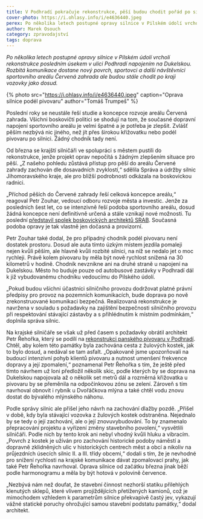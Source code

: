 ```yaml
---
title: V Podhradí pokračuje rekonstrukce, pěší budou chodit pořád po silnici
cover-photo: https://i.ohlasy.info/i/e4636440.jpeg
perex: Po několika letech postupné opravy silnice v Pilském údolí vrcholí rekonstrukce posledním úsekem v ulici Podhradí napojením na Dukelskou.
author: Marek Osouch
category: zpravodajství
tags: doprava
---
```


*Po několika letech postupné opravy silnice v Pilském údolí vrcholí rekonstrukce posledním úsekem v ulici Podhradí napojením na Dukelskou. Rozbitá komunikace dostane nový povrch, sportovci a další návštěvníci sportovního areálu Červená zahrada ale budou stále chodit po kraji vozovky jako dosud.*

{% photo src="https://i.ohlasy.info/i/e4636440.jpeg" caption="Oprava silnice podél pivovaru" author="Tomáš Trumpeš" %}

Poslední roky se neustále řeší studie a koncepce rozvoje areálu Červená zahrada. Všichni boskovičtí politici se shodují na tom, že současné dopravní napojení sportovního areálu je velmi špatné a je potřeba je zlepšit. Zvlášť pěším nezbývá nic jiného, než jít přes širokou křižovatku nebo podél pivovaru po silnici. Žádný chodník tady není.

Od března se krajští silničáři ve spolupráci s městem pustili do rekonstrukce, jenže projekt oprav nepočítá s žádným zlepšením situace pro pěší. „Z našeho pohledu zůstává přístup pro pěší do areálu Červené zahrady zachován dle dosavadních zvyklostí,“ sdělila Správa a údržby silnic Jihomoravského kraje, ale pro bližší podrobnosti odkázala na boskovickou radnici.

„Příchod pěších do Červené zahrady řeší celková koncepce areálu,“ reagoval Petr Zouhar, vedoucí odboru rozvoje města a investic. Jenže za posledních šest let, co se intenzivně řeší podoba sportovního areálu, dosud žádná koncepce není definitivně určená a stále vznikají nové možnosti. Tu poslední [představil spolek boskovických architektů SRAB](https://ohlasy.info/clanky/2021/04/cervenka-srab.html). Současná podoba opravy je tak vlastně jen dočasná a provizorní.

Petr Zouhar také dodal, že pro případný chodník podél pivovaru není dostatek prostoru. Dosud ale auta tímto úzkým místem jezdila pomaleji nejen kvůli pěším, ale hlavně kvůli rozbité silnici, na níž se nedalo jet o moc rychleji. Právě kolem pivovaru by měla být nově rychlost snížená na 30 kilometrů v hodině. Chodník nevznikne ani na druhé straně u napojení na Dukelskou. Město ho buduje pouze od autobusové zastávky v Podhradí dál k již vybudovanému chodníku vedoucímu do Pilského údolí.

„Pokud budou všichni účastníci silničního provozu dodržovat platné právní předpisy pro provoz na pozemních komunikacích, bude doprava po nově zrekonstruované komunikaci bezpečná. Realizovaná rekonstrukce je navržena v souladu s požadavky na zajištění bezpečnosti silničního provozu při respektování stávající zástavby a s přihlédnutím k místním podmínkám,“ doplnila správa silnic.

Na krajské silničáře se však už před časem s požadavky obrátil architekt Petr Řehořka, který se podílí na [rekonstrukci panského pivovaru v Podhradí](https://www.facebook.com/media/set/?vanity=ohlasy&set=a.3577227998997956). Chtěl, aby kolem této památky byla zachována cesta z žulových kostek, jak to bylo dosud, a nedával se tam asfalt. „Opakovaně jsme upozorňovali na budoucí intenzivní pohyb klientů pivovaru a nutnost umenšení frekvence dopravy a její zpomalení,“ poznamenal Petr Řehořka s tím, že ještě před tímto návrhem už loni předložil několik skic, podle kterých by se doprava na Dukelskou napojovala až o několik set metrů dál a rozměrná křižovatka u pivovaru by se přeměnila na odpočinkovou zónu se zelení. Zároveň s tím navrhoval obnovit i rybník u Dvořáčkova mlýna a také chtěl vodu znovu dostat do bývalého mlýnského náhonu.

Podle správy silnic ale přišel jeho návrh na zachování dlažby pozdě. „Přišel v době, kdy byla stávající vozovka z žulových kostek odstraněna. Nejednalo by se tedy o její zachování, ale o její znovuvybudování. To by znamenalo přepracování projektu a vyřízení změny stavebního povolení,“ vysvětlili silničáři. Podle nich by tento krok ani nebyl vhodný kvůli hluku a vibracím. „Povrch z kostek je užíván pro zachování historické podoby náměstí a dopravně zklidněných ulic v historických centrech měst a obcí a nikoliv na průjezdních úsecích silnic II. a III. třídy obcemi,“ dodali s tím, že je nevhodné pro snížení rychlosti na krajské komunikace dávat zpomalovací prahy, jak také Petr Řehořka navrhoval. Oprava silnice od začátku března jinak běží podle harmonogramu a měla by být hotová v polovině července.

„Nezbývá nám než doufat, že stavební činnost nezhorší statiku přilehlých klenutých sklepů, které vlivem projíždějících přetížených kamionů, což je mimochodem vzhledem k parametrům silnice překvapivě častý jev, vykazují vážné statické poruchy ohrožující samou stavební podstatu památky,“ dodal architekt.
